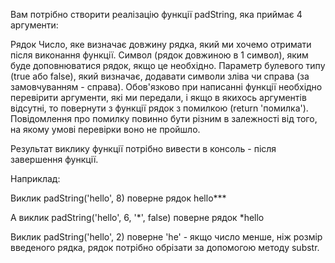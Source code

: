 Вам потрібно створити реалізацію функції padString, яка приймає 4 аргументи:

Рядок
Число, яке визначає довжину рядка, який ми хочемо отримати після виконання функції.
Символ (рядок довжиною в 1 символ), яким буде доповнюватися рядок, якщо це необхідно.
Параметр булевого типу (true або false), який визначає, додавати символи зліва чи справа (за замовчуванням - справа).
Обов'язково при написанні функції необхідно перевірити аргументи, які ми передали, і якщо в якихось аргументів відсутні, то повернути з функції рядок з помилкою (return 'помилка'). Повідомлення про помилку повинно бути різним в залежності від того, на якому умові перевірки воно не пройшло.

Результат виклику функції потрібно вивести в консоль - після завершення функції.

Наприклад:

Виклик padString('hello', 8) поверне рядок hello***

А виклик padString('hello', 6, '*', false) поверне рядок *hello

Виклик padString('hello', 2) поверне 'he' - якщо число менше, ніж розмір введеного рядка, рядок потрібно обрізати за допомогою методу substr.